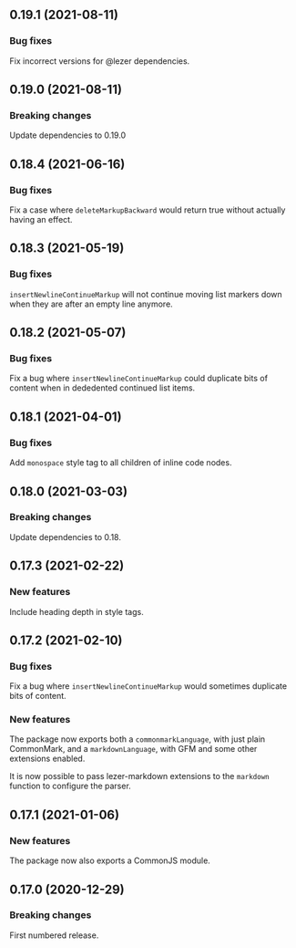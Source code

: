 ## 0.19.1 (2021-08-11)

### Bug fixes

Fix incorrect versions for @lezer dependencies.

## 0.19.0 (2021-08-11)

### Breaking changes

Update dependencies to 0.19.0

## 0.18.4 (2021-06-16)

### Bug fixes

Fix a case where `deleteMarkupBackward` would return true without actually having an effect.

## 0.18.3 (2021-05-19)

### Bug fixes

`insertNewlineContinueMarkup` will not continue moving list markers down when they are after an empty line anymore.

## 0.18.2 (2021-05-07)

### Bug fixes

Fix a bug where `insertNewlineContinueMarkup` could duplicate bits of content when in dededented continued list items.

## 0.18.1 (2021-04-01)

### Bug fixes

Add `monospace` style tag to all children of inline code nodes.

## 0.18.0 (2021-03-03)

### Breaking changes

Update dependencies to 0.18.

## 0.17.3 (2021-02-22)

### New features

Include heading depth in style tags.

## 0.17.2 (2021-02-10)

### Bug fixes

Fix a bug where `insertNewlineContinueMarkup` would sometimes duplicate bits of content.

### New features

The package now exports both a `commonmarkLanguage`, with just plain CommonMark, and a `markdownLanguage`, with GFM and some other extensions enabled.

It is now possible to pass lezer-markdown extensions to the `markdown` function to configure the parser.

## 0.17.1 (2021-01-06)

### New features

The package now also exports a CommonJS module.

## 0.17.0 (2020-12-29)

### Breaking changes

First numbered release.

